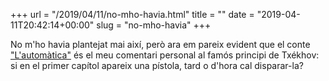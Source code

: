 +++
url = "/2019/04/11/no-mho-havia.html"
title = ""
date = "2019-04-11T20:42:14+00:00"
slug = "no-mho-havia"
+++

No m'ho havia plantejat mai així, però ara em pareix evident que el conte ["L'automàtica"](/contes/automatica) és el meu comentari personal al famós principi de Txékhov: si en el primer capítol apareix una pístola, tard o d'hora cal disparar-la?
